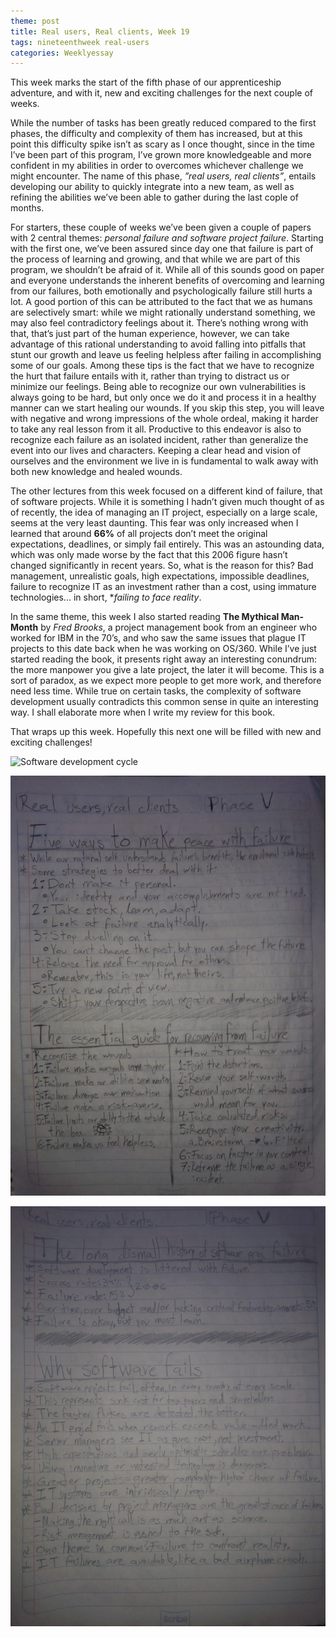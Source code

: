 ```yaml
---
theme: post
title: Real users, Real clients, Week 19
tags: nineteenthweek real-users
categories: Weeklyessay
---
```


This week marks the start of the fifth phase of our apprenticeship adventure, and with it, new and exciting challenges for the next couple of weeks. 


While the number of tasks has been greatly reduced compared to the first phases, the difficulty and complexity of them has increased, but at this point this difficulty spike isn’t as scary as I once thought, since in the time I’ve been part of this program, I’ve grown more knowledgeable and more confident in my abilities in order to overcomes whichever challenge we might encounter. The name of this phase, *”real users, real clients”*, entails developing our ability to quickly integrate into a new team, as well as refining the abilities we’ve been able to gather during the last cople of months. 


For starters, these couple of weeks we’ve been given a couple of papers with 2 central themes: *personal failure and software project failure*. Starting with the first one, we’ve been assured since day one that failure is part of the process of learning and growing, and that while we are part of this program, we shouldn’t be afraid of it. While all of this sounds good on paper and everyone understands the inherent benefits of overcoming and learning from our failures, both emotionally and psychologically failure still hurts a lot. A good portion of this can be attributed to the fact that we as humans are selectively smart: while we might rationally understand something, we may also feel contradictory feelings about it. There’s nothing wrong with that, that’s just part of the human experience, however, we can take advantage of this rational understanding to avoid falling into pitfalls that stunt our growth and leave us feeling helpless after failing in accomplishing some of our goals. Among these tips is the fact that we have to recognize the hurt that failure entails with it, rather than trying to distract us or minimize our feelings. Being able to recognize our own vulnerabilities is always going to be hard, but only once we do it and process it in a healthy manner can we start healing our wounds. If you skip this step, you will leave with negative and wrong impressions of the whole ordeal, making it harder to take any real lesson from it all. Productive to this endeavor is also to recognize each failure as an isolated incident, rather than generalize the event into our lives and characters. Keeping a clear head and vision of ourselves and the environment we live in is fundamental to walk away with both new knowledge and healed wounds. 


The other lectures from this week focused on a different kind of failure, that of software projects. While it is something I hadn’t given much thought of as of recently, the idea of managing an IT project, especially on a large scale, seems at the very least daunting. This fear was only increased when I learned that around **66%** of all projects don’t meet the original expectations, deadlines, or simply fail entirely. This was an astounding data, which was only made worse by the fact that this 2006 figure hasn’t changed significantly in recent years. So, what is the reason for this? Bad management, unrealistic goals, high expectations, impossible deadlines, failure to recognize IT as an investment rather than a cost, using immature technologies... in short, **failing to *face reality**. 


In the same theme, this week I also started reading **The Mythical Man-Month** by *Fred Brooks*, a project management book from an engineer who worked for IBM in the 70’s, and who saw the same issues that plague IT projects to this date back when he was working on OS/360. While I’ve just started reading the book, it presents right away an interesting conundrum: the more manpower you give a late project, the later it will become. This is a sort of paradox, as we expect more people to get more work, and therefore need less time. While true on certain tasks, the complexity of software development usually contradicts this common sense in quite an interesting way. I shall elaborate more when I write my review for this book. 


That wraps up this week. Hopefully this next one will be filled with new and exciting challenges! 


![Software development cycle](https://es.smartsheet.com/sites/default/files/IC-Software-Development-Life-Cycle.jpg) 



![Sketch_note_1](https://raw.githubusercontent.com/Al-0/Encora-Apprenticeship/main/sketches/Week_19/WhatsApp%20Image%202022-02-20%20at%2011.54.19%20PM.jpeg) 


![Sketch_note_2](https://github.com/Al-0/Encora-Apprenticeship/blob/main/sketches/Week_19/WhatsApp%20Image%202022-02-20%20at%2011.54.19%20PM%20(1).jpeg) 

 
